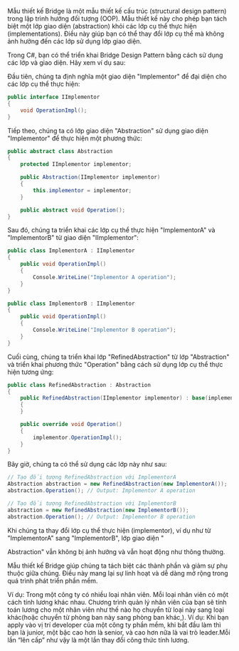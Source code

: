 Mẫu thiết kế Bridge là một mẫu thiết kế cấu trúc (structural design pattern) trong lập trình hướng đối tượng (OOP). Mẫu thiết kế này cho phép bạn tách biệt một lớp giao diện (abstraction) khỏi các lớp cụ thể thực hiện (implementations). Điều này giúp bạn có thể thay đổi lớp cụ thể mà không ảnh hưởng đến các lớp sử dụng lớp giao diện.

Trong C#, bạn có thể triển khai Bridge Design Pattern bằng cách sử dụng các lớp và giao diện. Hãy xem ví dụ sau:

Đầu tiên, chúng ta định nghĩa một giao diện "Implementor" để đại diện cho các lớp cụ thể thực hiện:

```csharp
public interface IImplementor
{
    void OperationImpl();
}
```

Tiếp theo, chúng ta có lớp giao diện "Abstraction" sử dụng giao diện "Implementor" để thực hiện một phương thức:

```csharp
public abstract class Abstraction
{
    protected IImplementor implementor;

    public Abstraction(IImplementor implementor)
    {
        this.implementor = implementor;
    }

    public abstract void Operation();
}
```

Sau đó, chúng ta triển khai các lớp cụ thể thực hiện "ImplementorA" và "ImplementorB" từ giao diện "IImplementor":

```csharp
public class ImplementorA : IImplementor
{
    public void OperationImpl()
    {
        Console.WriteLine("Implementor A operation");
    }
}

public class ImplementorB : IImplementor
{
    public void OperationImpl()
    {
        Console.WriteLine("Implementor B operation");
    }
}
```

Cuối cùng, chúng ta triển khai lớp "RefinedAbstraction" từ lớp "Abstraction" và triển khai phương thức "Operation" bằng cách sử dụng lớp cụ thể thực hiện tương ứng:

```csharp
public class RefinedAbstraction : Abstraction
{
    public RefinedAbstraction(IImplementor implementor) : base(implementor)
    {
    }

    public override void Operation()
    {
        implementor.OperationImpl();
    }
}
```

Bây giờ, chúng ta có thể sử dụng các lớp này như sau:

```csharp
// Tạo đối tượng RefinedAbstraction với ImplementorA
Abstraction abstraction = new RefinedAbstraction(new ImplementorA());
abstraction.Operation(); // Output: Implementor A operation

// Tạo đối tượng RefinedAbstraction với ImplementorB
abstraction = new RefinedAbstraction(new ImplementorB());
abstraction.Operation(); // Output: Implementor B operation
```

Khi chúng ta thay đổi lớp cụ thể thực hiện (implementor), ví dụ như từ "ImplementorA" sang "ImplementorB", lớp giao diện "

Abstraction" vẫn không bị ảnh hưởng và vẫn hoạt động như thông thường.

Mẫu thiết kế Bridge giúp chúng ta tách biệt các thành phần và giảm sự phụ thuộc giữa chúng. Điều này mang lại sự linh hoạt và dễ dàng mở rộng trong quá trình phát triển phần mềm.

Ví dụ: Trong một công ty có nhiều loại nhân viên. Mỗi loại nhân viên có một cách tính lương khác nhau. Chương trình quản lý nhân viên của bạn sẽ tính toán lương cho một nhân viên như thế nào họ chuyển từ loại này sang loại khác(hoặc chuyển từ phòng ban này sang phòng ban khác,). Ví dụ: Khi bạn apply vào vị trí developer của một công ty phần mềm, khi bắt đầu làm thì bạn là junior, một bậc cao hơn là senior, và cao hơn nữa là vai trò leader.Mỗi lần “lên cấp” như vậy là một lần thay đổi công thức tính lương.

